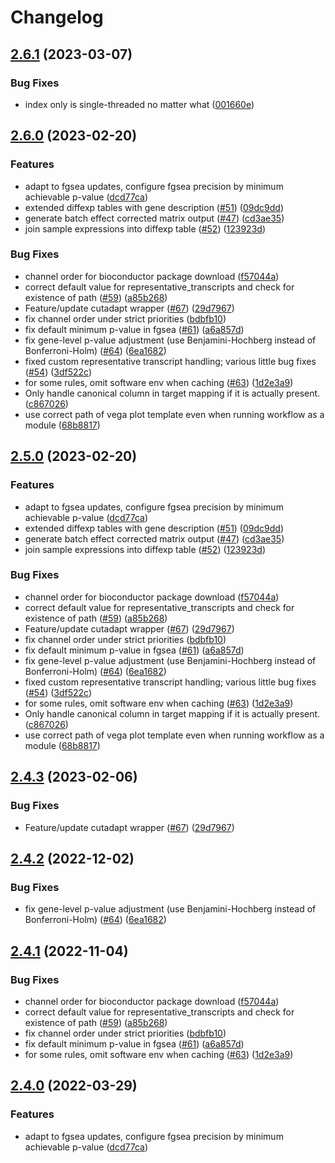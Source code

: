 # Changelog

## [2.6.1](https://github.com/sansterbioanalytics/rna-seq-kallisto-sleuth/compare/v2.6.0...v2.6.1) (2023-03-07)


### Bug Fixes

* index only is single-threaded no matter what ([001660e](https://github.com/sansterbioanalytics/rna-seq-kallisto-sleuth/commit/001660e9e44f471c4f11b7fcc2ab16a9fa13c377))

## [2.6.0](https://github.com/sansterbioanalytics/rna-seq-kallisto-sleuth/compare/v2.5.0...v2.6.0) (2023-02-20)


### Features

* adapt to fgsea updates, configure fgsea precision by minimum achievable p-value ([dcd77ca](https://github.com/sansterbioanalytics/rna-seq-kallisto-sleuth/commit/dcd77ca90ead1213acd0c293d500c18c0e579222))
* extended diffexp tables with gene description ([#51](https://github.com/sansterbioanalytics/rna-seq-kallisto-sleuth/issues/51)) ([09dc9dd](https://github.com/sansterbioanalytics/rna-seq-kallisto-sleuth/commit/09dc9ddce9d1440267baecb191e15c2a5a4874f1))
* generate batch effect corrected matrix output ([#47](https://github.com/sansterbioanalytics/rna-seq-kallisto-sleuth/issues/47)) ([cd3ae35](https://github.com/sansterbioanalytics/rna-seq-kallisto-sleuth/commit/cd3ae3564a65a53736a72758d898e9c78c916b9a))
* join sample expressions into diffexp table ([#52](https://github.com/sansterbioanalytics/rna-seq-kallisto-sleuth/issues/52)) ([123923d](https://github.com/sansterbioanalytics/rna-seq-kallisto-sleuth/commit/123923dc7e3fb4646a3412a3204ae05d7e8fdd6f))


### Bug Fixes

* channel order for bioconductor package download ([f57044a](https://github.com/sansterbioanalytics/rna-seq-kallisto-sleuth/commit/f57044a4a1a571fcf21ce7881b32f82a3fd09265))
* correct default value for representative_transcripts and check for existence of path ([#59](https://github.com/sansterbioanalytics/rna-seq-kallisto-sleuth/issues/59)) ([a85b268](https://github.com/sansterbioanalytics/rna-seq-kallisto-sleuth/commit/a85b268699c74f4076d68158adfe3e3717826bbf))
* Feature/update cutadapt wrapper ([#67](https://github.com/sansterbioanalytics/rna-seq-kallisto-sleuth/issues/67)) ([29d7967](https://github.com/sansterbioanalytics/rna-seq-kallisto-sleuth/commit/29d7967fac57dfdd4a8acd61d75016d8d83b5a46))
* fix channel order under strict priorities ([bdbfb10](https://github.com/sansterbioanalytics/rna-seq-kallisto-sleuth/commit/bdbfb103e0298b2cbee6f99802236d794d0f4797))
* fix default minimum p-value in fgsea ([#61](https://github.com/sansterbioanalytics/rna-seq-kallisto-sleuth/issues/61)) ([a6a857d](https://github.com/sansterbioanalytics/rna-seq-kallisto-sleuth/commit/a6a857dff26d39dc16d98c93351cf5a903f15120))
* fix gene-level p-value adjustment (use Benjamini-Hochberg instead of Bonferroni-Holm) ([#64](https://github.com/sansterbioanalytics/rna-seq-kallisto-sleuth/issues/64)) ([6ea1682](https://github.com/sansterbioanalytics/rna-seq-kallisto-sleuth/commit/6ea1682d20b0dccd021d93359f53c3fcec9c869d))
* fixed custom representative transcript handling; various little bug fixes ([#54](https://github.com/sansterbioanalytics/rna-seq-kallisto-sleuth/issues/54)) ([3df522c](https://github.com/sansterbioanalytics/rna-seq-kallisto-sleuth/commit/3df522c75ff6d62ae031ba2738c1f2bde722ee34))
* for some rules, omit software env when caching ([#63](https://github.com/sansterbioanalytics/rna-seq-kallisto-sleuth/issues/63)) ([1d2e3a9](https://github.com/sansterbioanalytics/rna-seq-kallisto-sleuth/commit/1d2e3a9515701645207b57532e7045e94b3b5f3b))
* Only handle canonical column in target mapping if it is actually present. ([c867026](https://github.com/sansterbioanalytics/rna-seq-kallisto-sleuth/commit/c867026d94490bcf02439324ca470cf7cd2e173a))
* use correct path of vega plot template even when running workflow as a module ([68b8817](https://github.com/sansterbioanalytics/rna-seq-kallisto-sleuth/commit/68b8817974063fbb4d1c36cf8515ecdfa7de514c))

## [2.5.0](https://github.com/sansterbioanalytics/rna-seq-kallisto-sleuth/compare/v2.4.3...v2.5.0) (2023-02-20)


### Features

* adapt to fgsea updates, configure fgsea precision by minimum achievable p-value ([dcd77ca](https://github.com/sansterbioanalytics/rna-seq-kallisto-sleuth/commit/dcd77ca90ead1213acd0c293d500c18c0e579222))
* extended diffexp tables with gene description ([#51](https://github.com/sansterbioanalytics/rna-seq-kallisto-sleuth/issues/51)) ([09dc9dd](https://github.com/sansterbioanalytics/rna-seq-kallisto-sleuth/commit/09dc9ddce9d1440267baecb191e15c2a5a4874f1))
* generate batch effect corrected matrix output ([#47](https://github.com/sansterbioanalytics/rna-seq-kallisto-sleuth/issues/47)) ([cd3ae35](https://github.com/sansterbioanalytics/rna-seq-kallisto-sleuth/commit/cd3ae3564a65a53736a72758d898e9c78c916b9a))
* join sample expressions into diffexp table ([#52](https://github.com/sansterbioanalytics/rna-seq-kallisto-sleuth/issues/52)) ([123923d](https://github.com/sansterbioanalytics/rna-seq-kallisto-sleuth/commit/123923dc7e3fb4646a3412a3204ae05d7e8fdd6f))


### Bug Fixes

* channel order for bioconductor package download ([f57044a](https://github.com/sansterbioanalytics/rna-seq-kallisto-sleuth/commit/f57044a4a1a571fcf21ce7881b32f82a3fd09265))
* correct default value for representative_transcripts and check for existence of path ([#59](https://github.com/sansterbioanalytics/rna-seq-kallisto-sleuth/issues/59)) ([a85b268](https://github.com/sansterbioanalytics/rna-seq-kallisto-sleuth/commit/a85b268699c74f4076d68158adfe3e3717826bbf))
* Feature/update cutadapt wrapper ([#67](https://github.com/sansterbioanalytics/rna-seq-kallisto-sleuth/issues/67)) ([29d7967](https://github.com/sansterbioanalytics/rna-seq-kallisto-sleuth/commit/29d7967fac57dfdd4a8acd61d75016d8d83b5a46))
* fix channel order under strict priorities ([bdbfb10](https://github.com/sansterbioanalytics/rna-seq-kallisto-sleuth/commit/bdbfb103e0298b2cbee6f99802236d794d0f4797))
* fix default minimum p-value in fgsea ([#61](https://github.com/sansterbioanalytics/rna-seq-kallisto-sleuth/issues/61)) ([a6a857d](https://github.com/sansterbioanalytics/rna-seq-kallisto-sleuth/commit/a6a857dff26d39dc16d98c93351cf5a903f15120))
* fix gene-level p-value adjustment (use Benjamini-Hochberg instead of Bonferroni-Holm) ([#64](https://github.com/sansterbioanalytics/rna-seq-kallisto-sleuth/issues/64)) ([6ea1682](https://github.com/sansterbioanalytics/rna-seq-kallisto-sleuth/commit/6ea1682d20b0dccd021d93359f53c3fcec9c869d))
* fixed custom representative transcript handling; various little bug fixes ([#54](https://github.com/sansterbioanalytics/rna-seq-kallisto-sleuth/issues/54)) ([3df522c](https://github.com/sansterbioanalytics/rna-seq-kallisto-sleuth/commit/3df522c75ff6d62ae031ba2738c1f2bde722ee34))
* for some rules, omit software env when caching ([#63](https://github.com/sansterbioanalytics/rna-seq-kallisto-sleuth/issues/63)) ([1d2e3a9](https://github.com/sansterbioanalytics/rna-seq-kallisto-sleuth/commit/1d2e3a9515701645207b57532e7045e94b3b5f3b))
* Only handle canonical column in target mapping if it is actually present. ([c867026](https://github.com/sansterbioanalytics/rna-seq-kallisto-sleuth/commit/c867026d94490bcf02439324ca470cf7cd2e173a))
* use correct path of vega plot template even when running workflow as a module ([68b8817](https://github.com/sansterbioanalytics/rna-seq-kallisto-sleuth/commit/68b8817974063fbb4d1c36cf8515ecdfa7de514c))

## [2.4.3](https://github.com/snakemake-workflows/rna-seq-kallisto-sleuth/compare/v2.4.2...v2.4.3) (2023-02-06)


### Bug Fixes

* Feature/update cutadapt wrapper ([#67](https://github.com/snakemake-workflows/rna-seq-kallisto-sleuth/issues/67)) ([29d7967](https://github.com/snakemake-workflows/rna-seq-kallisto-sleuth/commit/29d7967fac57dfdd4a8acd61d75016d8d83b5a46))

## [2.4.2](https://github.com/snakemake-workflows/rna-seq-kallisto-sleuth/compare/v2.4.1...v2.4.2) (2022-12-02)


### Bug Fixes

* fix gene-level p-value adjustment (use Benjamini-Hochberg instead of Bonferroni-Holm) ([#64](https://github.com/snakemake-workflows/rna-seq-kallisto-sleuth/issues/64)) ([6ea1682](https://github.com/snakemake-workflows/rna-seq-kallisto-sleuth/commit/6ea1682d20b0dccd021d93359f53c3fcec9c869d))

## [2.4.1](https://github.com/snakemake-workflows/rna-seq-kallisto-sleuth/compare/v2.4.0...v2.4.1) (2022-11-04)


### Bug Fixes

* channel order for bioconductor package download ([f57044a](https://github.com/snakemake-workflows/rna-seq-kallisto-sleuth/commit/f57044a4a1a571fcf21ce7881b32f82a3fd09265))
* correct default value for representative_transcripts and check for existence of path ([#59](https://github.com/snakemake-workflows/rna-seq-kallisto-sleuth/issues/59)) ([a85b268](https://github.com/snakemake-workflows/rna-seq-kallisto-sleuth/commit/a85b268699c74f4076d68158adfe3e3717826bbf))
* fix channel order under strict priorities ([bdbfb10](https://github.com/snakemake-workflows/rna-seq-kallisto-sleuth/commit/bdbfb103e0298b2cbee6f99802236d794d0f4797))
* fix default minimum p-value in fgsea ([#61](https://github.com/snakemake-workflows/rna-seq-kallisto-sleuth/issues/61)) ([a6a857d](https://github.com/snakemake-workflows/rna-seq-kallisto-sleuth/commit/a6a857dff26d39dc16d98c93351cf5a903f15120))
* for some rules, omit software env when caching ([#63](https://github.com/snakemake-workflows/rna-seq-kallisto-sleuth/issues/63)) ([1d2e3a9](https://github.com/snakemake-workflows/rna-seq-kallisto-sleuth/commit/1d2e3a9515701645207b57532e7045e94b3b5f3b))

## [2.4.0](https://github.com/snakemake-workflows/rna-seq-kallisto-sleuth/compare/v2.3.2...v2.4.0) (2022-03-29)


### Features

* adapt to fgsea updates, configure fgsea precision by minimum achievable p-value ([dcd77ca](https://github.com/snakemake-workflows/rna-seq-kallisto-sleuth/commit/dcd77ca90ead1213acd0c293d500c18c0e579222))
